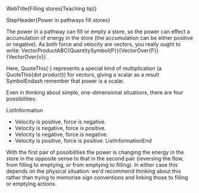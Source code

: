 WebTitle{Filling stores(Teaching tip)}

StepHeader{Power in pathways fill stores}

The power in a pathway can fill or empty a store, so the power can effect a accumulation of energy in the store (the accumulation can be either positive or negative). As both force and velocity are vectors, you really ought to write: VectorProductABC{QuantitySymbol{P}}{VectorOver{F}}{VectorOver{v}} .

Here, QuoteThis{&sdot;} represents a special kind of multiplication (a QuoteThis{dot product}) for vectors, giving a scalar as a result SymbolEndash remember that power is a scalar.

Even in thinking about simple, one-dimensional situations, there are four possibilities:

ListInformation
- Velocity is positive, force is negative.
- Velocity is negative, force is positive.
- Velocity is negative, force is negative.
- Velocity is positive, force is positive.
ListInformationEnd

With the first pair of possibilities the power is changing the energy in the store in the opposite sense to that in the second pair (reversing the flow, from filling to emptying, or from emptying to filling). In either case this depends on the physical situation: we'd recommend thinking about this rather than trying to memorise sign conventions and linking those to filling or emptying actions.
